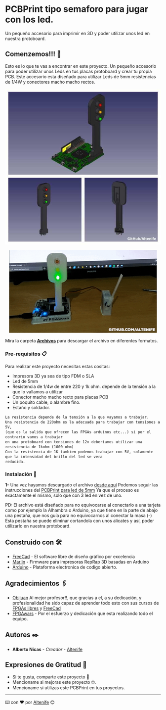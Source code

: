 # PCBPrint tipo semaforo para jugar con los led.

Un pequeño accesorio para imprimir en 3D y poder utilizar unos led en nuestra protoboard.

## Comenzemos!!! 🚀

Esto es lo que te vas a encontrar en este proyecto. Un pequeño accesorio para poder utilizar unos Leds en tus placas protoboard y crear tu propia PCB.
Este accesorio esta diseñado para utilizar Leds de 5mm resistencias de 1/4W y conectores macho macho rectos.


<p align="center">
  <img src="https://github.com/altenife/Things-Cosas-FPGAs-y-Arduino/blob/master/PCBPrint_semaforo_tren/Imagenes/BCPPrint%20semaforo%203%20%20.jpg"></p>
  
  <p align="center">
  <img src="https://github.com/altenife/Things-Cosas-FPGAs-y-Arduino/blob/master/PCBPrint_semaforo_tren/Imagenes/Train%20GIF-downsized.gif"></p>
  
  
Mira la carpeta [**Archivos**](https://github.com/altenife/Things-Cosas-FPGAs-y-Arduino/tree/master/PCBPrint_semaforo_tren/Archivos) para descargar el archivo en diferentes formatos.


### Pre-requisitos 📋

Para realizar este proyecto necesitas estas cositas:

- Impresora 3D ya sea de tipo FDM o SLA<br/>
- Led de 5mm<br/>
- Resistencia de 1/4w de entre 220 y 1k ohm. depende de la tensión a la que lo vallamos a utilizar<br/>
- Conector macho macho recto para placas PCB<br/>
- Un poquito cable, o alambre fino.
- Estaño y soldador.


```
La resistencia depende de la tensión a la que vayamos a trabajar.
Una resistencia de 220ohm es la adecuada para trabajar con tensiones a 5V,
(que es la salida que ofrecen las FPGAs arduinos etc...) si por el contrario vamos a trabajar
en una protoboard con tensiones de 12v deberíamos utilizar una resistencia de 1kohm (1000 ohm)
Con la resistencia de 1K tambien podemos trabajar con 5V, solamente que la intensidad del brillo del led se vera
reducida.
```

### Instalación 🔧

**1-** Una vez hayamos descargado el archivo [desde aquí](https://github.com/altenife/Things-Cosas-FPGAs-y-Arduino/blob/master/PCBPrint_semaforo_tren/Archivos/PCBPrint-semaforo-tren.stl) Podemos seguir las instrucciones del [PCBPrint para led de 5mm](https://github.com/altenife/Things-Cosas-FPGAs-y-Arduino/tree/master/PCBPrint_Led_5mm_recto) Ya que el proceso es exactamente el mismo, solo que con 3 led en vez de uno.

PD: El archivo está diseñado para no equivocarse al conectarlo a una tarjeta como por ejemplo la Alhambra o Arduino, ya que tiene en la parte de abajo una pestaña, que nos guía para no equivocarnos al conectar la masa (-)
Esta pestaña se puede eliminar cortandola con unos alicates y así, poder utilizarlo en nuestra protoboard.



## Construido con 🛠️

* [FreeCad](https://github.com/FreeCAD/FreeCAD) - El software libre de diseño gráfico por excelencia
* [Marlin](https://github.com/MarlinFirmware/Marlin) - Firmware para impresoras RepRap 3D basadas en Arduino
* [Arduino](https://github.com/arduino/Arduino) - Plataforma electronica de codigo abierto.


## Agradecimientos 🖇️

* [Obijuan](https://github.com/Obijuan) Al mejor profesor!!, que gracias a el, a su dedicación, y profesionalidad he sido capaz de aprender todo esto con sus cursos de [FPGAs libres](https://github.com/Obijuan/digital-electronics-with-open-FPGAs-tutorial/wiki) y [FreeCad](https://github.com/Obijuan/tutoriales-freecad)
* [FPGAwars](https://github.com/FPGAwars) - Por el esfuerzo y dedicación que esta realizando todo el equipo.



## Autores ✒️

* **Alberto Nicas** - *Creador* - [Altenife](https://github.com/altenife)

## Expresiones de Gratitud 🎁

* Si te gusta, comparte este proyecto 📢
* Mencioname si mejoras este proyecto 🤓.
* Mencioname si utilizas este PCBPrint en tus proyectos.


---
⌨️ con ❤️ por [Altenife](https://github.com/altenife) 😊
